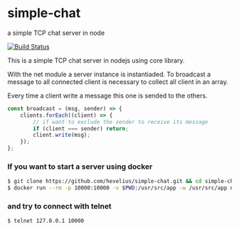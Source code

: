 # simple-chat
a simple TCP chat server in node

[![Build Status](https://travis-ci.org/hevelius/simple-chat.svg?branch=main)](https://travis-ci.org/hevelius/simple-chat)

This is a simple TCP chat server in nodejs using core library.

With the net module a server instance is instantiaded. To broadcast a message to all connected client is necessary to collect all client in an array.

Every time a client write a message this one is sended to the others.

```javascript
const broadcast = (msg, sender) => {
    clients.forEach((client) => {
        // if want to exclude the sender to receive its message
        if (client === sender) return;
        client.write(msg);
    });
};
```

### If you want to start a server using docker 

```bash
$ git clone https://github.com/hevelius/simple-chat.git && cd simple-chat
$ docker run --rm -p 10000:10000 -v $PWD:/usr/src/app -w /usr/src/app node npm start
```

### and try to connect with telnet
```bash
$ telnet 127.0.0.1 10000
```